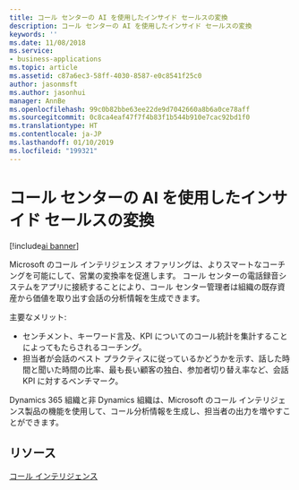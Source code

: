```yaml
---
title: コール センターの AI を使用したインサイド セールスの変換
description: コール センターの AI を使用したインサイド セールスの変換
keywords: ''
ms.date: 11/08/2018
ms.service:
- business-applications
ms.topic: article
ms.assetid: c87a6ec3-58ff-4030-8587-e0c8541f25c0
author: jasonmsft
ms.author: jasonhui
manager: AnnBe
ms.openlocfilehash: 99c0b82bbe63ee22de9d7042660a8b6a0ce78aff
ms.sourcegitcommit: 0c8ca4eaf47f7f4b83f1b544b910e7cac92bd1f0
ms.translationtype: HT
ms.contentlocale: ja-JP
ms.lasthandoff: 01/10/2019
ms.locfileid: "199321"
---
```

# <a name="transform-inside-sales-using-ai-in-the-call-center"></a>コール センターの AI を使用したインサイド セールスの変換

[!include[ai banner](../includes/ai.md)] 

Microsoft のコール インテリジェンス オファリングは、よりスマートなコーチングを可能にして、営業の変換率を促進します。 コール センターの電話録音システムをアプリに接続することにより、コール センター管理者は組織の既存資産から価値を取り出す会話の分析情報を生成できます。

主要なメリット:

-   センチメント、キーワード言及、KPI についてのコール統計を集計することによってもたらされるコーチング。 
-   担当者が会話のベスト プラクティスに従っているかどうかを示す、話した時間と聞いた時間の比率、最も長い顧客の独白、参加者切り替え率など、会話 KPI に対するベンチマーク。

Dynamics 365 組織と非 Dynamics 組織は、Microsoft のコール インテリジェンス製品の機能を使用して、コール分析情報を生成し、担当者の出力を増やすことができます。

## <a name="resources"></a>リソース

[コール インテリジェンス](https://docs.microsoft.com/dynamics365/ai/sales/call-intelligence)
